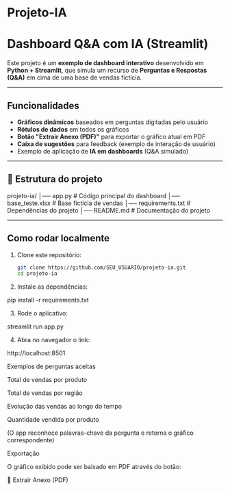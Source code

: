 # Projeto-IA


# Dashboard Q&A com IA (Streamlit)

Este projeto é um **exemplo de dashboard interativo** desenvolvido em **Python + Streamlit**, que simula um recurso de **Perguntas e Respostas (Q&A)** em cima de uma base de vendas fictícia.

---

##  Funcionalidades

-  **Gráficos dinâmicos** baseados em perguntas digitadas pelo usuário  
-  **Rótulos de dados** em todos os gráficos  
-  **Botão "Extrair Anexo (PDF)"** para exportar o gráfico atual em PDF  
-  **Caixa de sugestões** para feedback (exemplo de interação de usuário)  
-  Exemplo de aplicação de **IA em dashboards** (Q&A simulado)

---

## 📂 Estrutura do projeto


projeto-ia/
│── app.py # Código principal do dashboard
│── base_teste.xlsx # Base fictícia de vendas
│── requirements.txt # Dependências do projeto
│── README.md # Documentação do projeto


---

##  Como rodar localmente

1. Clone este repositório:
   ```bash
   git clone https://github.com/SEU_USUARIO/projeto-ia.git
   cd projeto-ia


2. Instale as dependências:

pip install -r requirements.txt


3. Rode o aplicativo:

streamlit run app.py


4. Abra no navegador o link:

http://localhost:8501

 Exemplos de perguntas aceitas

Total de vendas por produto

Total de vendas por região

Evolução das vendas ao longo do tempo

Quantidade vendida por produto

(O app reconhece palavras-chave da pergunta e retorna o gráfico correspondente)

 Exportação

O gráfico exibido pode ser baixado em PDF através do botão:

📎 Extrair Anexo (PDF)
